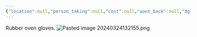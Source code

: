 ```yaml
---
{"location":null,"person_taking":null,"cost":null,"want_back":null,"dg-publish":true,"dg-path":"Stuff/Gloves.md","permalink":"/stuff/gloves/","dgPassFrontmatter":true}
---
```


Rubber oven gloves. 
![Pasted image 20240324132155.png](/img/user/Attachments/Pasted%20image%2020240324132155.png)